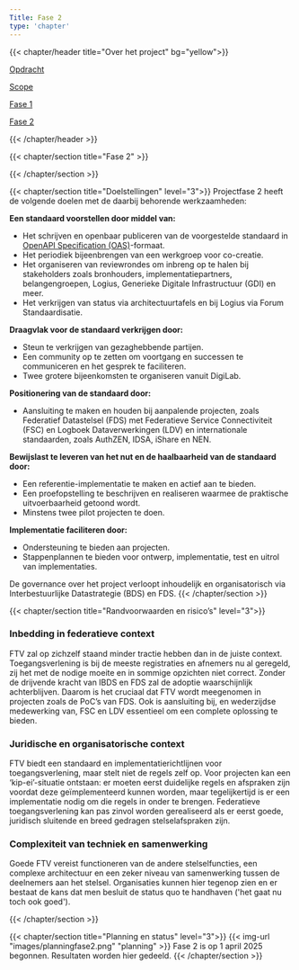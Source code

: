 ```yaml
---
Title: Fase 2
type: 'chapter'
---
```


{{< chapter/header title="Over het project" bg="yellow">}}

<div class="utrecht-paragraph pt-1 sub-navigation-tab">
   <p>
      <a href="../opdracht">Opdracht</a> 
   </p>
</div>
<div class="utrecht-paragraph pt-1 sub-navigation-tab">
   <p>
      <a href="../scope">Scope</a>
   </p>
</div>
<div class="utrecht-paragraph pt-1 sub-navigation-tab">
   <p>
      <a href="../fase1">Fase 1</a> 
   </p>
</div>
<div class="sub-navigation-tab-selected utrecht-paragraph pt-1 sub-navigation-tab">
   <p>
      <a href="../fase2">Fase 2</a>
   </p>
</div>
{{< /chapter/header >}} 

{{< chapter/section title="Fase 2" >}}

{{< /chapter/section >}}

{{< chapter/section title="Doelstellingen" level="3">}}
Projectfase 2 heeft de volgende doelen met de daarbij behorende werkzaamheden:

**Een standaard voorstellen door middel van:**

  - Het schrijven en openbaar publiceren van de voorgestelde standaard in [OpenAPI Specification (OAS)](https://swagger.io/specification/)-formaat.
  -	Het periodiek bijeenbrengen van een werkgroep voor co-creatie.
  -	Het organiseren van reviewrondes om inbreng op te halen bij stakeholders zoals bronhouders, implementatiepartners, belangengroepen, Logius, Generieke Digitale Infrastructuur (GDI) en meer.
  - Het verkrijgen van status via architectuurtafels en bij Logius via Forum Standaardisatie.

**Draagvlak voor de standaard verkrijgen door:** 

  -	Steun te verkrijgen van gezaghebbende partijen.
  -	Een community op te zetten om voortgang en successen te communiceren en het gesprek te faciliteren.
  -	Twee grotere bijeenkomsten te organiseren vanuit DigiLab.

**Positionering van de standaard door:**

  - Aansluiting te maken en houden bij aanpalende projecten, zoals Federatief Datastelsel (FDS) met Federatieve Service Connectiviteit (FSC) en Logboek Dataverwerkingen (LDV) en internationale standaarden, zoals AuthZEN, IDSA, iShare en NEN.

**Bewijslast te leveren van het nut en de haalbaarheid van de standaard door:** 

  - Een referentie-implementatie te maken en actief aan te bieden.
  - Een proefopstelling te beschrijven en realiseren waarmee de praktische uitvoerbaarheid getoond wordt.
  - Minstens twee pilot projecten te doen.

**Implementatie faciliteren door:** 

  - Ondersteuning te bieden aan projecten.
  - Stappenplannen te bieden voor ontwerp, implementatie, test en uitrol van implementaties.

De governance over het project verloopt inhoudelijk en organisatorisch via Interbestuurlijke Datastrategie (BDS) en FDS.
{{< /chapter/section >}}

{{< chapter/section title="Randvoorwaarden en risico’s" level="3">}}

### Inbedding in federatieve context

FTV zal op zichzelf staand minder tractie hebben dan in de juiste context. Toegangsverlening is bij de meeste registraties en afnemers nu al geregeld, zij het met de nodige moeite en in sommige opzichten niet correct. Zonder de drijvende kracht van IBDS en FDS zal de adoptie waarschijnlijk achterblijven. Daarom is het cruciaal dat FTV wordt meegenomen in projecten zoals de PoC’s van FDS.
Ook is aansluiting bij, en wederzijdse medewerking van, FSC en LDV essentieel om een complete oplossing te bieden.

### Juridische en organisatorische context

FTV biedt een standaard en implementatierichtlijnen voor toegangsverlening, maar stelt niet de regels zelf op. Voor projecten kan een ‘kip-ei’-situatie ontstaan: er moeten eerst duidelijke regels en afspraken zijn voordat deze geïmplementeerd kunnen worden, maar tegelijkertijd is er een implementatie nodig om die regels in onder te brengen.
Federatieve toegangsverlening kan pas zinvol worden gerealiseerd als er eerst goede, juridisch sluitende en breed gedragen stelselafspraken zijn.

### Complexiteit van techniek en samenwerking

Goede FTV vereist functioneren van de andere stelselfuncties, een complexe architectuur en een zeker niveau van samenwerking
tussen de deelnemers aan het stelsel. Organisaties kunnen hier tegenop zien en er bestaat de kans dat men besluit de status
quo te handhaven ('het gaat nu toch ook goed').

{{< /chapter/section >}}

{{< chapter/section title="Planning en status" level="3">}}
{{< img-url "images/planningfase2.png" "planning" >}}
Fase 2 is op 1 april 2025 begonnen. Resultaten worden hier gedeeld.
{{< /chapter/section >}}



